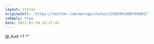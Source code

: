 ```yaml
---
layout: status
originalUrl: 'https://twitter.com/marcgg/status/225929914807894017'
isReply: true
date: 2012-07-19 12:27:43
---
```


@_kud +1 ^^
